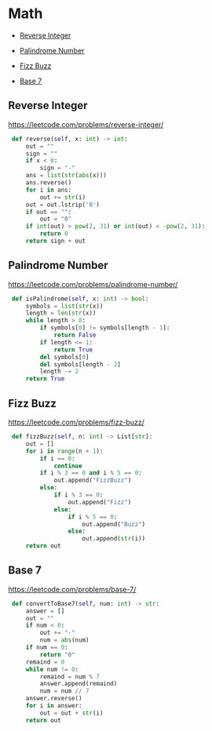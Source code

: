 
# Math


+ [Reverse Integer](#problems/reverse-integer)

+ [Palindrome Number](#problems/palindrome-number)

+ [Fizz Buzz](#problems/fizz-buzz)

+ [Base 7](#problems/base-7)

## Reverse Integer

https://leetcode.com/problems/reverse-integer/

```python
 def reverse(self, x: int) -> int:
     out = ""
     sign = ""
     if x < 0:
         sign = "-"
     ans = list(str(abs(x)))
     ans.reverse()
     for i in ans:
         out += str(i)
     out = out.lstrip('0')
     if out == "":
         out = "0"
     if int(out) > pow(2, 31) or int(out) < -pow(2, 31):
         return 0
     return sign + out

```

## Palindrome Number

https://leetcode.com/problems/palindrome-number/

```python
 def isPalindrome(self, x: int) -> bool:
     symbols = list(str(x))
     length = len(str(x))
     while length > 0:
         if symbols[0] != symbols[length - 1]:
             return False
         if length <= 1:
             return True
         del symbols[0]
         del symbols[length - 2]
         length -= 2
     return True

```


## Fizz Buzz

https://leetcode.com/problems/fizz-buzz/

```python
 def fizzBuzz(self, n: int) -> List[str]:
     out = []
     for i in range(n + 1):
         if i == 0:
             continue
         if i % 3 == 0 and i % 5 == 0:
             out.append("FizzBuzz")
         else:
             if i % 3 == 0:
                 out.append("Fizz")
             else:
                 if i % 5 == 0:
                     out.append("Buzz")
                 else:
                     out.append(str(i))
     return out


```


## Base 7

https://leetcode.com/problems/base-7/

```python
 def convertToBase7(self, num: int) -> str:
     answer = []
     out = ""
     if num < 0:
         out += "-"
         num = abs(num)
     if num == 0:
         return "0"
     remaind = 0
     while num != 0:
         remaind = num % 7
         answer.append(remaind)
         num = num // 7
     answer.reverse()
     for i in answer:
         out = out + str(i)
     return out
```

##